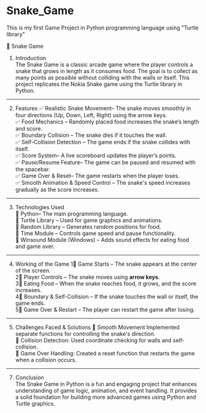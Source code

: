 # Snake_Game
This is my first Game Project in Python programming language using "Turtle library"

🐍 Snake Game  

1. Introduction  
The Snake Game is a classic arcade game where the player controls a snake that grows in length as it consumes food. The goal is to collect as many points as possible without colliding with the walls or itself. This project replicates the Nokia Snake game using the Turtle library in Python.  

---

2. Features
✅ Realistic Snake Movement– The snake moves smoothly in four directions (Up, Down, Left, Right) using the arrow keys.  
✅ Food Mechanics – Randomly placed food increases the snake’s length and score.  
✅ Boundary Collision – The snake dies if it touches the wall.  
✅ Self-Collision Detection – The game ends if the snake collides with itself.  
✅ Score System– A live scoreboard updates the player’s points.  
✅ Pause/Resume Feature– The game can be paused and resumed with the spacebar.  
✅ Game Over & Reset– The game restarts when the player loses.  
✅ Smooth Animation & Speed Control – The snake's speed increases gradually as the score increases.  

---

3. Technologies Used  
🔹 Python– The main programming language.  
🔹 Turtle Library – Used for game graphics and animations.  
🔹 Random Library – Generates random positions for food.  
🔹 Time Module – Controls game speed and pause functionality.  
🔹 Winsound Module (Windows) – Adds sound effects for eating food and game over.  

---

4. Working of the Game
1⃣ Game Starts – The snake appears at the center of the screen.  
2⃣ Player Controls – The snake moves using **arrow keys**.  
3⃣ Eating Food – When the snake reaches food, it grows, and the score increases.  
4⃣ Boundary & Self-Collision – If the snake touches the wall or itself, the game ends.  
5⃣ Game Over & Restart – The player can restart the game after losing.  

---

5. Challenges Faced & Solutions
🔹 Smooth Movement Implemented  separate functions for controlling the snake's direction.  
🔹 Collision Detection:  Used  coordinate checking for walls and self-collision.   
🔹 Game Over Handling: Created a reset function that restarts the game when a collision occurs.  
 
---

7. Conclusion  
The Snake Game in Python is a fun and engaging project that enhances understanding of game logic, animation, and event handling. It provides a solid foundation for building more advanced games using Python and Turtle graphics.
